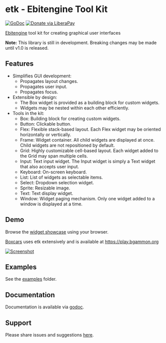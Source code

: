 # etk - Ebitengine Tool Kit
[![GoDoc](https://codeberg.org/tslocum/godoc-static/raw/branch/main/badge.svg)](https://pkg.go.dev/codeberg.org/tslocum/etk#section-documentation)
[![Donate via LiberaPay](https://img.shields.io/liberapay/receives/rocket9labs.com.svg?logo=liberapay)](https://liberapay.com/rocket9labs.com)

[Ebitengine](https://github.com/hajimehoshi/ebiten) tool kit for creating graphical user interfaces

**Note:** This library is still in development. Breaking changes may be made until v1.0 is released.

## Features

- Simplifies GUI development:
  - Propagates layout changes.
  - Propagates user input.
  - Propagates focus.
- Extensible by design:
  - The Box widget is provided as a building block for custom widgets.
  - Widgets may be nested within each other efficiently.
- Tools in the kit:
  - Box: Building block for creating custom widgets.
  - Button: Clickable button.
  - Flex: Flexible stack-based layout. Each Flex widget may be oriented horizontally or vertically.
  - Frame: Widget container. All child widgets are displayed at once. Child widgets are not repositioned by default.
  - Grid: Highly customizable cell-based layout. Each widget added to the Grid may span multiple cells.
  - Input: Text input widget. The Input widget is simply a Text widget that also accepts user input.
  - Keyboard: On-screen keyboard.
  - List: List of widgets as selectable items.
  - Select: Dropdown selection widget.
  - Sprite: Resizable image.
  - Text: Text display widget.
  - Window: Widget paging mechanism. Only one widget added to a window is displayed at a time.

## Demo

Browse the [widget showcase](https://rocketnine.itch.io/etk?secret=etk) using your browser. 

[Boxcars](https://codeberg.org/tslocum/boxcars) uses etk extensively and is available at https://play.bgammon.org

[![Screenshot](https://codeberg.org/tslocum/boxcars/raw/branch/main/screenshot.png)](https://codeberg.org/tslocum/boxcars/src/branch/main/screenshot.png)

## Examples

See the [examples](https://codeberg.org/tslocum/etk/src/branch/main/examples) folder.

## Documentation

Documentation is available via [godoc](https://pkg.go.dev/codeberg.org/tslocum/etk#section-documentation).

## Support

Please share issues and suggestions [here](https://codeberg.org/tslocum/etk/issues).
